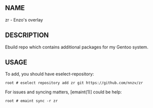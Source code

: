 ## NAME

zr - Enzo's overlay

## DESCRIPTION

Ebuild repo which contains additional packages for my Gentoo system. 

## USAGE

To add, you should have eselect-repository:

```
root # eselect repository add zr git https://github.com/nnzv/zr
````

For issues and syncing matters, [emaint(1)] could be help:

```
root # emaint sync -r zr
````
